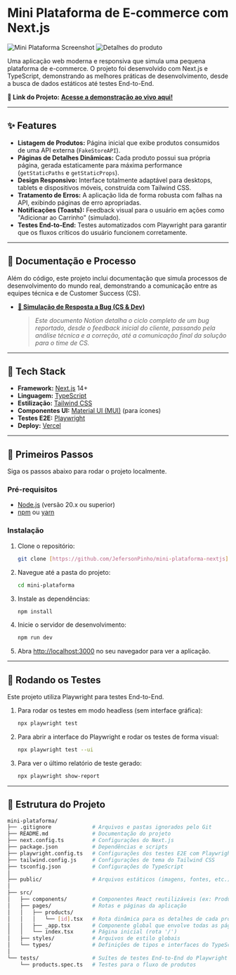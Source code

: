 # Mini Plataforma de E-commerce com Next.js

![Mini Plataforma Screenshot](https://imgur.com/a/qArHpk0)
![Detalhes do produto](https://imgur.com/ab0htkg)

Uma aplicação web moderna e responsiva que simula uma pequena plataforma de e-commerce. O projeto foi desenvolvido com Next.js e TypeScript, demonstrando as melhores práticas de desenvolvimento, desde a busca de dados estáticos até testes End-to-End.

**🔗 Link do Projeto:** [**Acesse a demonstração ao vivo aqui!**](https://SEU-LINK-DA-VERCEL.vercel.app)

---

## ✨ Features

-   **Listagem de Produtos:** Página inicial que exibe produtos consumidos de uma API externa (`FakeStoreAPI`).
-   **Páginas de Detalhes Dinâmicas:** Cada produto possui sua própria página, gerada estaticamente para máxima performance (`getStaticPaths` e `getStaticProps`).
-   **Design Responsivo:** Interface totalmente adaptável para desktops, tablets e dispositivos móveis, construída com Tailwind CSS.
-   **Tratamento de Erros:** A aplicação lida de forma robusta com falhas na API, exibindo páginas de erro apropriadas.
-   **Notificações (Toasts):** Feedback visual para o usuário em ações como "Adicionar ao Carrinho" (simulado).
-   **Testes End-to-End:** Testes automatizados com Playwright para garantir que os fluxos críticos do usuário funcionem corretamente.

---

## 📝 Documentação e Processo

Além do código, este projeto inclui documentação que simula processos de desenvolvimento do mundo real, demonstrando a comunicação entre as equipes técnica e de Customer Success (CS).

-   **[📄 Simulação de Resposta a Bug (CS & Dev)](https://www.notion.so/Simula-o-de-Resposta-a-Bug-CS-Dev-2575a7ac3ac780568a07f07dc10c58e1)**
    > *Este documento Notion detalha o ciclo completo de um bug reportado, desde o feedback inicial do cliente, passando pela análise técnica e a correção, até a comunicação final da solução para o time de CS.*

---

## 🚀 Tech Stack

-   **Framework:** [Next.js](https://nextjs.org/) 14+
-   **Linguagem:** [TypeScript](https://www.typescriptlang.org/)
-   **Estilização:** [Tailwind CSS](https://tailwindcss.com/)
-   **Componentes UI:** [Material UI (MUI)](https://mui.com/) (para ícones)
-   **Testes E2E:** [Playwright](https://playwright.dev/)
-   **Deploy:** [Vercel](https://vercel.com/)

---

## 🏁 Primeiros Passos

Siga os passos abaixo para rodar o projeto localmente.

### Pré-requisitos

-   [Node.js](https://nodejs.org/en/) (versão 20.x ou superior)
-   [npm](https://www.npmjs.com/) ou [yarn](https://yarnpkg.com/)

### Instalação

1.  Clone o repositório:
    ```bash
    git clone [https://github.com/JefersonPinho/mini-plataforma-nextjs](https://github.com/JefersonPinho/mini-plataforma-nextjs)
    ```

2.  Navegue até a pasta do projeto:
    ```bash
    cd mini-plataforma
    ```

3.  Instale as dependências:
    ```bash
    npm install
    ```

4.  Inicie o servidor de desenvolvimento:
    ```bash
    npm run dev
    ```

5.  Abra [http://localhost:3000](http://localhost:3000) no seu navegador para ver a aplicação.

---

## 🧪 Rodando os Testes

Este projeto utiliza Playwright para testes End-to-End.

1.  Para rodar os testes em modo headless (sem interface gráfica):
    ```bash
    npx playwright test
    ```

2.  Para abrir a interface do Playwright e rodar os testes de forma visual:
    ```bash
    npx playwright test --ui
    ```

3.  Para ver o último relatório de teste gerado:
    ```bash
    npx playwright show-report
    ```

---

## 📂 Estrutura do Projeto
```bash
mini-plataforma/
├── .gitignore             # Arquivos e pastas ignorados pelo Git
├── README.md              # Documentação do projeto
├── next.config.ts         # Configurações do Next.js
├── package.json           # Dependências e scripts
├── playwright.config.ts   # Configurações dos testes E2E com Playwright
├── tailwind.config.js     # Configurações de tema do Tailwind CSS
├── tsconfig.json          # Configurações do TypeScript
│
├── public/                # Arquivos estáticos (imagens, fontes, etc.)
│
├── src/
│   ├── components/        # Componentes React reutilizáveis (ex: ProductCard, ProductDetail)
│   ├── pages/             # Rotas e páginas da aplicação
│   │   ├── products/
│   │   │   └── [id].tsx   # Rota dinâmica para os detalhes de cada produto
│   │   ├── _app.tsx       # Componente global que envolve todas as páginas
│   │   └── index.tsx      # Página inicial (rota '/')
│   ├── styles/            # Arquivos de estilo globais
│   └── types/             # Definições de tipos e interfaces do TypeScript (ex: Product.ts)
│
└── tests/                 # Suítes de testes End-to-End do Playwright
    └── products.spec.ts   # Testes para o fluxo de produtos
```

